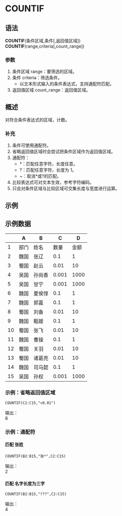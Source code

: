 # COUNTIF

## 语法

**COUNTIF**(条件区域,条件[,返回值区域])  
**COUNTIF**(range,criteria[,count_range])

### 参数

1. 条件区域 range：要筛选的区域。
2. 条件 criteria：筛选条件。
   - 以文本形式输入的条件表达式，支持通配符匹配。
3. 返回值区域 count_range：返回值区域。

## 概述

对符合条件表达式的区域，计数。

### 补充

1. 条件可使用通配符。
2. 省略返回值区域时会尝试把条件区域作为返回值区域。
3. 通配符：
   - \*：匹配任意字符，长度任意。
   - ?：匹配任意字符，长度为 1。
   - ~：取消\*或?的匹配。
4. 比较表达式可对文本生效，参考字符编码。
5. 只会对条件区域与比较区域可交集长度与宽度进行运算。

## 示例

## 示例数据

|     | A    | B      | C     | D    |
| --- | ---- | ------ | ----- | ---- |
| 1   | 部门 | 姓名   | 数量  | 金额 |
| 2   | 魏国 | 张辽   | 0.1   | 1    |
| 3   | 蜀国 | 赵云   | 0.01  | 10   |
| 4   | 吴国 | 孙尚香 | 0.001 | 1000 |
| 5   | 吴国 | 甘宁   | 0.001 | 1000 |
| 6   | 魏国 | 夏侯惇 | 0.1   | 1    |
| 7   | 魏国 | 郭嘉   | 0.1   | 1    |
| 8   | 蜀国 | 刘备   | 0.01  | 10   |
| 9   | 魏国 | 甄姬   | 0.1   | 1    |
| 10  | 蜀国 | 张飞   | 0.01  | 10   |
| 11  | 魏国 | 曹操   | 0.1   | 1    |
| 12  | 蜀国 | 关羽   | 0.01  | 10   |
| 13  | 蜀国 | 诸葛亮 | 0.01  | 10   |
| 14  | 魏国 | 司马懿 | 0.1   | 1    |
| 15  | 吴国 | 孙权   | 0.001 | 1000 |

### 示例：省略返回值区域

```excel
COUNTIF(C2:C15,"<0.01")
```

输出：  
8

### 示例：通配符

#### 匹配 张姓

```excel
COUNTIF(B2:B15,"张*",C2:C15)
```

输出：  
2

#### 匹配 名字长度为三字

```excel
COUNTIF(B2:B15,"???",C2:C15)
```

输出：  
4
